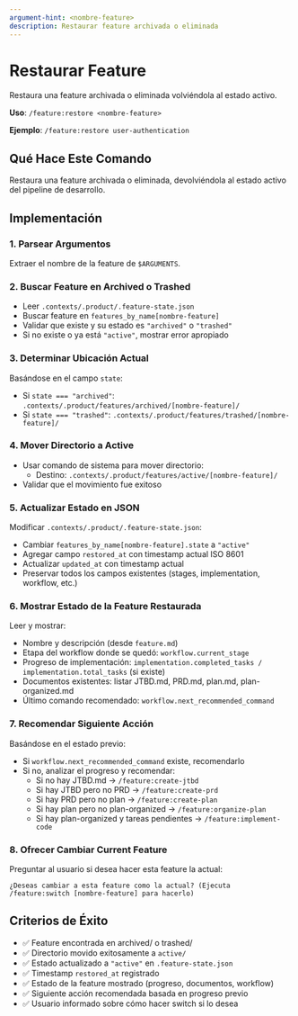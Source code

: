 ```yaml
---
argument-hint: <nombre-feature>
description: Restaurar feature archivada o eliminada
---
```


# Restaurar Feature

Restaura una feature archivada o eliminada volviéndola al estado activo.

**Uso**: `/feature:restore <nombre-feature>`

**Ejemplo**: `/feature:restore user-authentication`

## Qué Hace Este Comando

Restaura una feature archivada o eliminada, devolviéndola al estado activo del pipeline de desarrollo.

## Implementación

### 1. Parsear Argumentos
Extraer el nombre de la feature de `$ARGUMENTS`.

### 2. Buscar Feature en Archived o Trashed
- Leer `.contexts/.product/.feature-state.json`
- Buscar feature en `features_by_name[nombre-feature]`
- Validar que existe y su estado es `"archived"` o `"trashed"`
- Si no existe o ya está `"active"`, mostrar error apropiado

### 3. Determinar Ubicación Actual
Basándose en el campo `state`:
- Si `state === "archived"`: `.contexts/.product/features/archived/[nombre-feature]/`
- Si `state === "trashed"`: `.contexts/.product/features/trashed/[nombre-feature]/`

### 4. Mover Directorio a Active
- Usar comando de sistema para mover directorio:
  - Destino: `.contexts/.product/features/active/[nombre-feature]/`
- Validar que el movimiento fue exitoso

### 5. Actualizar Estado en JSON
Modificar `.contexts/.product/.feature-state.json`:
- Cambiar `features_by_name[nombre-feature].state` a `"active"`
- Agregar campo `restored_at` con timestamp actual ISO 8601
- Actualizar `updated_at` con timestamp actual
- Preservar todos los campos existentes (stages, implementation, workflow, etc.)

### 6. Mostrar Estado de la Feature Restaurada
Leer y mostrar:
- Nombre y descripción (desde `feature.md`)
- Etapa del workflow donde se quedó: `workflow.current_stage`
- Progreso de implementación: `implementation.completed_tasks / implementation.total_tasks` (si existe)
- Documentos existentes: listar JTBD.md, PRD.md, plan.md, plan-organized.md
- Último comando recomendado: `workflow.next_recommended_command`

### 7. Recomendar Siguiente Acción
Basándose en el estado previo:
- Si `workflow.next_recommended_command` existe, recomendarlo
- Si no, analizar el progreso y recomendar:
  - Si no hay JTBD.md → `/feature:create-jtbd`
  - Si hay JTBD pero no PRD → `/feature:create-prd`
  - Si hay PRD pero no plan → `/feature:create-plan`
  - Si hay plan pero no plan-organized → `/feature:organize-plan`
  - Si hay plan-organized y tareas pendientes → `/feature:implement-code`

### 8. Ofrecer Cambiar Current Feature
Preguntar al usuario si desea hacer esta feature la actual:
```
¿Deseas cambiar a esta feature como la actual? (Ejecuta /feature:switch [nombre-feature] para hacerlo)
```

## Criterios de Éxito

- ✅ Feature encontrada en archived/ o trashed/
- ✅ Directorio movido exitosamente a `active/`
- ✅ Estado actualizado a `"active"` en `.feature-state.json`
- ✅ Timestamp `restored_at` registrado
- ✅ Estado de la feature mostrado (progreso, documentos, workflow)
- ✅ Siguiente acción recomendada basada en progreso previo
- ✅ Usuario informado sobre cómo hacer switch si lo desea
